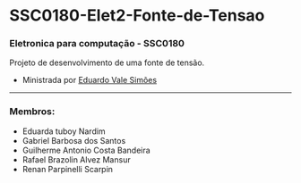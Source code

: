 # SSC0180-Elet2-Fonte-de-Tensao

### Eletronica para computação - SSC0180
Projeto de desenvolvimento de uma fonte de tensão.
* Ministrada por [Eduardo Vale Simões](https://gitlab.com/simoesusp)

------
### Membros:
* Eduarda tuboy Nardim
* Gabriel Barbosa dos Santos
* Guilherme Antonio Costa Bandeira
* Rafael Brazolin Alvez Mansur
* Renan Parpinelli Scarpin
